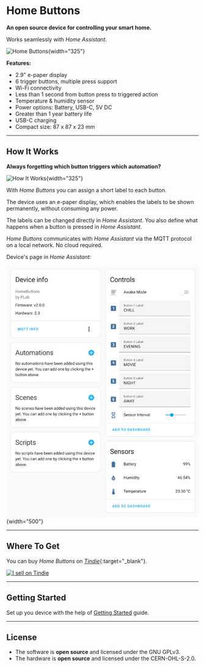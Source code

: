 # Home Buttons

**An open source device for controlling your smart home.**

Works seamlessly with *Home Assistant*.

![Home Buttons](assets/promo_1.jpeg){width="325"} 

**Features:**

- 2.9" e-paper display
- 6 trigger buttons, multiple press support
- Wi-Fi connectivity
- Less than 1 second from button press to triggered action
- Temperature & humidity sensor
- Power options: Battery, USB-C, 5V DC
- Greater than 1 year battery life
- USB-C charging
- Compact size: 87 x 87 x 23 mm

---

## How It Works

**Always forgetting which button triggers which automation?**

![How It Works](assets/promo_6.gif){width="325"}

With *Home Buttons* you can assign a short label to each button.

The device uses an e-paper display, which enables the labels to be shown permanently, without consuming any power.

The labels can be changed directly in *Home Assistant*. You also define what happens when a button is pressed in *Home Assistant*.

*Home Buttons* communicates with *Home Assistant* via the MQTT protocol on a local network. No cloud required.

Device's page in *Home Assistant*:

![Home Assistant Device Page](assets/home_assistant_device.png){width="500"}


---

## Where To Get

You can buy *Home Buttons* on [*Tindie*](https://www.tindie.com/products/plab/home-buttons/){:target="_blank"}.

<a href="https://www.tindie.com/stores/plab/home-buttons/?ref=offsite_badges&utm_source=sellers_nplan&utm_medium=badges&utm_campaign=badge_medium"><img src="https://d2ss6ovg47m0r5.cloudfront.net/badges/tindie-mediums.png" alt="I sell on Tindie" width="150" height="78"></a>

---

## Getting Started

Set up you device with the help of [Getting Started](setup.md) guide.

---

## License

- The software is **open source** and licensed under the GNU GPLv3.  
- The hardware is **open source** and licensed under the CERN-OHL-S-2.0.